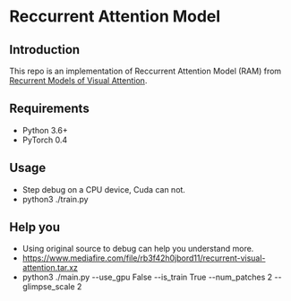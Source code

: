 # Reccurrent Attention Model

## Introduction
This repo is an implementation of Reccurrent Attention Model (RAM) from [Recurrent Models of Visual Attention](http://papers.nips.cc/paper/5542-recurrent-models-of-visual-attention.pdf). <!-- Here is a Chinese blog []() with a short introduction about the attention mechanism and the RAM. -->

## Requirements

- Python 3.6+
- PyTorch 0.4

## Usage

- Step debug on a CPU device, Cuda can not.
- python3 ./train.py

## Help you

- Using original source to debug can help you understand more.
- https://www.mediafire.com/file/rb3f42h0jbord11/recurrent-visual-attention.tar.xz
- python3 ./main.py --use_gpu False --is_train True --num_patches 2 --glimpse_scale 2
